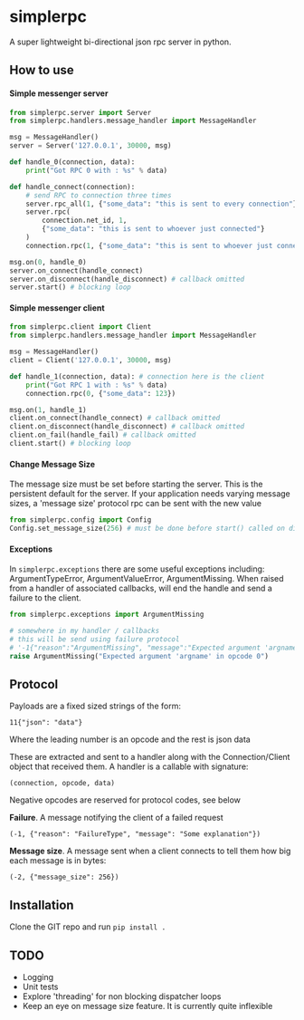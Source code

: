 # simplerpc
A super lightweight bi-directional json rpc server in python.

## How to use

#### Simple messenger server 
```py
from simplerpc.server import Server
from simplerpc.handlers.message_handler import MessageHandler

msg = MessageHandler()
server = Server('127.0.0.1', 30000, msg)

def handle_0(connection, data):
    print("Got RPC 0 with : %s" % data)

def handle_connect(connection):
    # send RPC to connection three times
    server.rpc_all(1, {"some_data": "this is sent to every connection"})
    server.rpc(
        connection.net_id, 1, 
        {"some_data": "this is sent to whoever just connected"}
    )
    connection.rpc(1, {"some_data": "this is sent to whoever just connected"})

msg.on(0, handle_0)
server.on_connect(handle_connect)
server.on_disconnect(handle_disconnect) # callback omitted
server.start() # blocking loop

```

#### Simple messenger client
```py
from simplerpc.client import Client
from simplerpc.handlers.message_handler import MessageHandler

msg = MessageHandler()
client = Client('127.0.0.1', 30000, msg)

def handle_1(connection, data): # connection here is the client
    print("Got RPC 1 with : %s" % data)
    connection.rpc(0, {"some_data": 123})

msg.on(1, handle_1)
client.on_connect(handle_connect) # callback omitted
client.on_disconnect(handle_disconnect) # callback omitted
client.on_fail(handle_fail) # callback omitted
client.start() # blocking loop

```

#### Change Message Size

The message size must be set before starting the server. This is the persistent default for the server. If your application needs varying message sizes, a 'message size' protocol rpc can be sent with the new value

```py
from simplerpc.config import Config
Config.set_message_size(256) # must be done before start() called on dispatcher
```

#### Exceptions

In `simplerpc.exceptions` there are some useful exceptions including: ArgumentTypeError, ArgumentValueError, ArgumentMissing. When raised from a handler of associated callbacks, will end the handle and send a failure to the client.

```py
from simplerpc.exceptions import ArgumentMissing

# somewhere in my handler / callbacks
# this will be send using failure protocol
# '-1{"reason":"ArgumentMissing", "message":"Expected argument 'argname' in opcode 0"}'
raise ArgumentMissing("Expected argument 'argname' in opcode 0")
```

## Protocol

Payloads are a fixed sized strings of the form:

`11{"json": "data"}`

Where the leading number is an opcode and the rest is json data

These are extracted and sent to a handler along with the Connection/Client object that received them. A handler is a callable with signature:

`(connection, opcode, data)`

Negative opcodes are reserved for protocol codes, see below

**Failure**. A message notifying the client of a failed request

`(-1, {"reason": "FailureType", "message": "Some explanation"})`

**Message size**. A message sent when a client connects to tell them how big each message is in bytes:

`(-2, {"message_size": 256})`

## Installation

Clone the GIT repo and run `pip install .`

## TODO

- Logging
- Unit tests
- Explore 'threading' for non blocking dispatcher loops
- Keep an eye on message size feature. It is currently quite inflexible